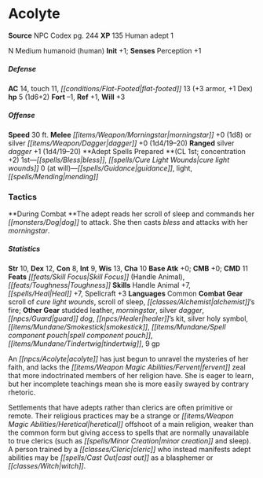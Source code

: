 ﻿---
cssclass: [monsters]
title1: Acolyte
title2: Acolyte
CR: 1/3
sources:
- name: NPC Codex
  page: 244
  link: http://paizo.com/products/btpy8v3a?Pathfinder-Roleplaying-Game-NPC-Codex
XP: 135
race: Human
classes:
- adept 1
alignment: N
size: Medium
type: humanoid
subtypes:
- human
initiative:
  bonus: 1
AC:
  AC: 14
  touch: 11
  flat_footed: 13
  components:
    armor: 3
    dex: 1
HP:
  HP: 5
  long: 1d6+2
saves:
  fort: -1
  ref: 1
  will: 3
speeds:
  base: 30
attacks:
  melee:
  - - text: morningstar +0 (1d8)
      entries:
      - - damage: 1d8
      attack: morningstar
      bonus:
      - 0
  - - text: silver dagger +0 (1d4/19-20)
      entries:
      - - damage: 1d4
          crit_range: 19-20
      attack: silver dagger
      bonus:
      - 0
  ranged:
  - - text: silver dagger +1 (1d4/19-20)
      entries:
      - - damage: 1d4
          crit_range: 19-20
      attack: silver dagger
      bonus:
      - 1
spells:
  entries:
  - name: bless
    source: Adept
    level: 1
  - name: cure light wounds
    source: Adept
    level: 1
  - name: guidance
    source: Adept
    level: 0
  - name: light
    source: Adept
    level: 0
  - name: mending
    source: Adept
    level: 0
  sources:
  - name: Adept
    type: prepared
    CL: 1
    concentration: 2
    slots:
      0: at-will
tactics:
  During Combat: The adept reads her scroll of sleep and commands her dog to attack.
    She then casts bless and attacks with her morningstar.
ability_scores:
  STR: 10
  DEX: 12
  CON: 8
  INT: 9
  WIS: 13
  CHA: 10
BAB: 0
CMB: 0
CMD: 11
feats:
- name: Skill Focus (Handle Animal)
- name: Toughness
skills:
  Handle Animal: 7
  Heal: 7
  Spellcraft: 3
  Perception: 1
languages:
- Common
gear:
  combat:
  - scroll of cure light wounds
  - scroll of sleep
  - alchemist's fire
  other:
  - studded leather
  - morningstar
  - silver dagger
  - guard dog
  - healer's kit
  - silver holy symbol
  - smokestick
  - spell component pouch
  - tindertwig
  - 9 gp
desc_long: |-
  An acolyte has just begun to unravel the mysteries of her faith, and lacks the fervent zeal that more indoctrinated members of her religion have. She is eager to learn, but her incomplete teachings mean she is more easily swayed by contrary rhetoric.

  Settlements that have adepts rather than clerics are often primitive or remote. Their religious practices may be a strange or heretical offshoot of a main religion, weaker than the common form but giving access to spells that are normally unavailable to true clerics (such as minor creation and sleep). A person trained by a cleric who instead manifests adept abilities may be cast out as a blasphemer or witch.

---

# Acolyte

**Source** NPC Codex pg. 244
**XP** 135
Human adept 1

N Medium humanoid (human)
**Init** +1; **Senses** Perception +1

##### Defense

**AC** 14, touch 11, _[[conditions/Flat-Footed|flat-footed]]_ 13 (+3 armor, +1 Dex)
**hp** 5 (1d6+2)
**Fort** –1, **Ref** +1, **Will** +3

##### Offense
**Speed** 30 ft.
**Melee** _[[items/Weapon/Morningstar|morningstar]]_ +0 (1d8) or silver _[[items/Weapon/Dagger|dagger]]_ +0 (1d4/19–20)
**Ranged** silver _dagger_ +1 (1d4/19–20)
**Adept Spells Prepared **(CL 1st; concentration +2)
1st—_[[spells/Bless|bless]]_, _[[spells/Cure Light Wounds|cure light wounds]]_
0 (at will)—_[[spells/Guidance|guidance]]_, light, _[[spells/Mending|mending]]_

### Tactics

**During Combat **The adept reads her scroll of sleep and commands her _[[monsters/Dog|dog]]_ to attack. She then casts _bless_ and attacks with her _morningstar_.

##### Statistics
**Str** 10, **Dex** 12, **Con** 8, **Int** 9, **Wis** 13, **Cha** 10
**Base Atk** +0; **CMB** +0; **CMD** 11
**Feats** _[[feats/Skill Focus|Skill Focus]]_ (Handle Animal), _[[feats/Toughness|Toughness]]_
**Skills** Handle Animal +7, _[[spells/Heal|Heal]]_ +7, Spellcraft +3
**Languages** Common
**Combat Gear** scroll of _cure light wounds_, scroll of sleep, _[[classes/Alchemist|alchemist]]_’s fire; **Other Gear** studded leather, _morningstar_, silver _dagger_, _[[npcs/Guard|guard]]_ _dog_, _[[npcs/Healer|healer]]_’s kit, silver holy symbol, _[[items/Mundane/Smokestick|smokestick]]_, _[[items/Mundane/Spell component pouch|spell component pouch]]_, _[[items/Mundane/Tindertwig|tindertwig]]_, 9 gp

An _[[npcs/Acolyte|acolyte]]_ has just begun to unravel the mysteries of her faith, and lacks the _[[items/Weapon Magic Abilities/Fervent|fervent]]_ zeal that more indoctrinated members of her religion have. She is eager to learn, but her incomplete teachings mean she is more easily swayed by contrary rhetoric.

Settlements that have adepts rather than clerics are often primitive or remote. Their religious practices may be a strange or _[[items/Weapon Magic Abilities/Heretical|heretical]]_ offshoot of a main religion, weaker than the common form but giving access to spells that are normally unavailable to true clerics (such as _[[spells/Minor Creation|minor creation]]_ and sleep). A person trained by a _[[classes/Cleric|cleric]]_ who instead manifests adept abilities may be _[[spells/Cast Out|cast out]]_ as a blasphemer or _[[classes/Witch|witch]]_.